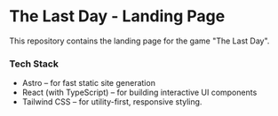 # The Last Day - Landing Page

This repository contains the landing page for the game "The Last Day".

### Tech Stack

- Astro – for fast static site generation
- React (with TypeScript) – for building interactive UI components
- Tailwind CSS – for utility-first, responsive styling.